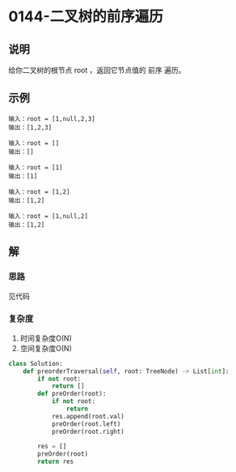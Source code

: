 # 0144-二叉树的前序遍历

## 说明
给你二叉树的根节点 root ，返回它节点值的 前序 遍历。

## 示例
```
输入：root = [1,null,2,3]
输出：[1,2,3]

输入：root = []
输出：[]

输入：root = [1]
输出：[1]

输入：root = [1,2]
输出：[1,2]

输入：root = [1,null,2]
输出：[1,2]
```

## 解

### 思路
见代码

### 复杂度
1. 时间复杂度O(N)
2. 空间复杂度O(N)

```python
class Solution:
    def preorderTraversal(self, root: TreeNode) -> List[int]:
        if not root:
            return []
        def preOrder(root):
            if not root:
                return
            res.append(root.val)
            preOrder(root.left)
            preOrder(root.right)
        
        res = []
        preOrder(root)
        return res
```
